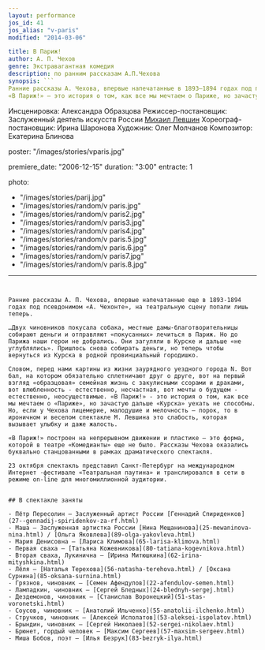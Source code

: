 ```yaml
---
layout: performance
jos_id: 41
jos_alias: "v-paris"
modified: "2014-03-06"

title: В Париж!
author: А. П. Чехов
genre: Экстравагантная комедия
description: по ранним рассказам А.П.Чехова
synopsis: ```
Ранние рассказы А. Чехова, впервые напечатанные в 1893–1894 годах под псевдонимом А.Чехонте, на театральную сцену впервые попали в театре Комедианты. В Париж! построен на непрерывном движении и пластике. Актеры фактически станцевали спектакль, не лишив его чеховской иронии и глубины.
«В Париж!» — это история о том, как все мы мечтаем о Париже, но зачастую дальше Курска уехать не способны.
```

Инсценировка: Александра Образцова
Режиссер-постановщик: Заслуженный деятель искусств России [Михаил Левшин](153-mihail-levshin.html)
Хореограф-постановщик: Ирина Шаронова
Художник: Олег Молчанов
Композитор: Екатерина Блинова

poster: "/images/stories/vparis.jpg"

premiere_date: "2006-12-15"
duration: "3:00"
entracte: 1

photo:
- "/images/stories/parij.jpg"
- "/images/stories/random/v paris.jpg"
- "/images/stories/random/v paris2.jpg"
- "/images/stories/random/v paris3.jpg"
- "/images/stories/random/v paris4.jpg"
- "/images/stories/random/v paris.5.jpg"
- "/images/stories/random/v paris.6.jpg"
- "/images/stories/random/v paris7.jpg"
- "/images/stories/random/v paris.8.jpg"
---
```


Ранние рассказы А. П. Чехова, впервые напечатанные еще в 1893-1894 годах под псевдонимом «А. Чехонте», на театральную сцену попали лишь теперь.

…Двух чиновников покусала собака, местные дамы-благотворительницы собирают деньги и отправляют «покусанных» лечиться в Париж. Но до Парижа наши герои не добрались. Они загуляли в Курске и дальше «не углублялись». Пришлось снова собирать деньги, но теперь чтобы вернуться из Курска в родной провинциальный городишко.

Словом, перед нами картины из жизни заурядного уездного города N. Вот бал, на котором обязательно сплетничают друг о друге, вот на первый взгляд «образцовая» семейная жизнь с закулисными ссорами и драками, вот влюбленность - естественно, несчастная, вот мечты о будущем - естественно, неосуществимые. «В Париж!» - это история о том, как все мы мечтаем о «Париже», но зачастую дальше «Курска» уехать не способны. Но, если у Чехова лицемерие, малодушие и мелочность – порок, то в ироничном и веселом спектакле М. Левшина это слабость, которая вызывает улыбку и даже жалость.

«В Париж!» построен на непрерывном движении и пластике – это форма, которой в театре «Комедианты» еще не было. Рассказы Чехова оказались буквально станцованными в рамках драматического спектакля.

23 октября спектакль представил Санкт-Петербург на международном Интернет -фестивале «Театральная паутина» и транслировался в сети в режиме on-line для многомиллионной аудитории.


## В спектакле заняты

- Пётр Пересолин — Заслуженный артист России [Геннадий Спириденков](27--gennadij-spiridenkov-za-rf.html)
- Маша — Заслуженная артистка России [Нина Мещанинова](25-mewaninova-nina.html) / [Ольга Яковлева](89-olga-yakovleva.html)
- Мария Денисовна — [Лариса Климова](65-larisa-klimova.html)
- Первая сваха — [Татьяна Кожевникова](80-tatiana-kogevnikova.html)
- Вторая сваха, Лукинична — [Ирина Митюшкина](62-irina-mityshkina.html)
- Лёля — [Наталья Терехова](56-natasha-terehova.html) / [Оксана Сурнина](85-oksana-surnina.html)
- Грязнов, чиновник — [Семен Афендулов](22-afendulov-semen.html)
- Лампадкин, чиновник — [Сергей Бледных](24-blednyh-sergej.html)
- Дездемонов, чиновник — [Станислав Воронецкий](51-stas-voronetski.html)
- Соусов, чиновник — [Анатолий Ильченко](55-anatolii-ilchenko.html)
- Стручков, чиновник — [Алексей Исполатов](53-aleksei-ispolatov.html)
- Брындин, чиновник — [Сергей Николаев](52-sergei-nikolaev.html)
- Брюнет, гордый человек — [Максим Сергеев](57-maxsim-sergeev.html)
- Миша Бобов, поэт — [Илья Безрук](83-bezryk-ilya.html)